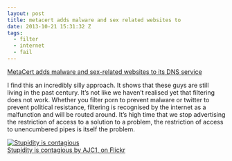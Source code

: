 ```yaml
---
layout: post
title: metacert adds malware and sex related websites to
date: 2013-10-21 15:31:32 Z
tags:
  - filter
  - internet
  - fail
---
```

[MetaCert adds malware and sex-related websites to its DNS service](http://pandodaily.com/2013/10/14/metacert-adds-malware-and-sex-related-websites-to-its-dns-service/)

I find this an incredibly silly approach. It shows that these guys are still living in the past century. It’s not like we haven’t realised yet that filtering does not work. Whether you filter porn to prevent malware or twitter to prevent political resistance, filtering is recognised by the internet as a malfunction and will be routed around. It’s high time that we stop advertising the restriction of access to a solution to a problem, the restriction of access to unencumbered pipes is itself the problem.

[![Stupidity is contagious](http://farm9.staticflickr.com/8379/8469585373_bbc9b9e146.jpg)  
Stupidity is contagious by AJC1, on Flickr](http://www.flickr.com/photos/ajc1/8469585373/ "Stupidity is contagious by AJC1, on Flickr")
